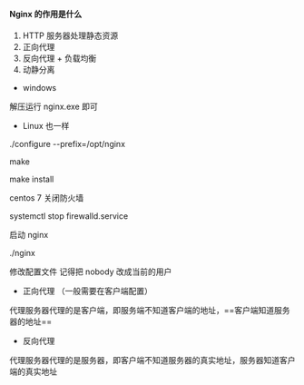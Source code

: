 #### Nginx 的作用是什么

1.  HTTP 服务器处理静态资源 
2. 正向代理
3. 反向代理 + 负载均衡
4. 动静分离



- windows 

解压运行 nginx.exe 即可

- Linux 也一样

./configure --prefix=/opt/nginx

make

make install

centos 7 关闭防火墙

systemctl stop firewalld.service

启动 nginx 

./nginx



修改配置文件 记得把 nobody 改成当前的用户



- 正向代理 （一般需要在客户端配置）

代理服务器代理的是客户端，即服务端不知道客户端的地址，==客户端知道服务器的地址==

- 反向代理

代理服务器代理的是服务器，即客户端不知道服务器的真实地址，服务器知道客户端的真实地址





